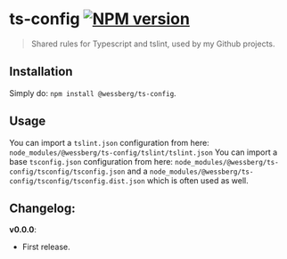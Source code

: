 # ts-config [![NPM version][npm-image]][npm-url]
> Shared rules for Typescript and tslint, used by my Github projects.

## Installation
Simply do: `npm install @wessberg/ts-config`.

## Usage

You can import a `tslint.json` configuration from here: `node_modules/@wessberg/ts-config/tslint/tslint.json`
You can import a base `tsconfig.json` configuration from here: `node_modules/@wessberg/ts-config/tsconfig/tsconfig.json` and a `node_modules/@wessberg/ts-config/tsconfig/tsconfig.dist.json` which is often used as well.

## Changelog:

**v0.0.0**:

- First release.

[npm-url]: https://npmjs.org/package/@wessberg/ts-config
[npm-image]: https://badge.fury.io/js/@wessberg/ts-config.svg